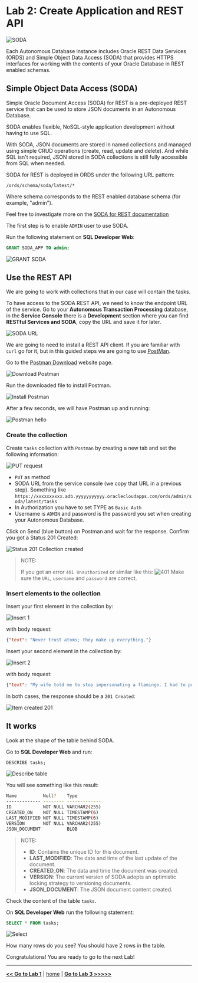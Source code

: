 # Lab 2: Create Application and REST API

![SODA](../images/soda.png)

Each Autonomous Database instance includes Oracle REST Data Services (ORDS) and Simple Object Data Access (SODA) that provides HTTPS interfaces for working with the contents of your Oracle Database in REST enabled schemas.

## Simple Object Data Access (SODA)

Simple Oracle Document Access (SODA) for REST is a pre-deployed REST service that can be used to store JSON documents in an Autonomous Database.

SODA enables flexible, NoSQL-style application development without having to use SQL.

With SODA, JSON documents are stored in named collections and managed using simple CRUD operations (create, read, update and delete). And while SQL isn't required, JSON stored in SODA collections is still fully accessible from SQL when needed.

SODA for REST is deployed in ORDS under the following URL pattern:

`/ords/schema/soda/latest/*`

Where schema corresponds to the REST enabled database schema (for example, "admin").

Feel free to investigate more on the [SODA for REST documentation](https://docs.oracle.com/en/database/oracle/simple-oracle-document-access/rest/index.html)

The first step is to enable `ADMIN` user to use SODA.

Run the following statement on **SQL Developer Web**:

```sql
GRANT SODA_APP TO admin;
```

![GRANT SODA](../images/grant_soda.png)

## Use the REST API

We are going to work with collections that in our case will contain the tasks.

To have access to the SODA REST API, we need to know the endpoint URL of the service. Go to your **Autonomous Transaction Processing** database, in the **Service Console** there is a **Development** section where you can find **RESTful Services and SODA**, copy the URL and save it for later.

![SODA URL](../images/soda_url.png)

We are going to need to install a REST API client. If you are familiar with `curl` go for it, but in this guided steps we are going to use [PostMan](https://www.postman.com/).

Go to the [Postman Download](https://www.postman.com/downloads/) website page.

![Download Postman](../images/postman_download.png)

Run the downloaded file to install Postman.

![Install Postman](../images/postman_install.png)

After a few seconds, we will have Postman up and running:

![Postman hello](../images/postman_hello.png)

### Create the collection

Create `tasks` collection with `Postman` by creating a new tab and set the following information:

![PUT request](../images/postman_create_collection.png)

- `PUT` as method
- SODA URL from the service console (we copy that URL in a previous step). Something like `https://xxxxxxxxxx.adb.yyyyyyyyyyy.oraclecloudapps.com/ords/admin/soda/latest/tasks`
- In Authorization you have to set TYPE as `Basic Auth`
- Username is `ADMIN` and password is the password you set when creating your Autonomous Database.

Click on Send (blue button) on Postman and wait for the response. Confirm you got a Status 201 Created:

![Status 201 Collection created](../images/postman_collection_201.png)

> NOTE:
> 
> If you get an error `401 Unauthorized` or similar like this:
> ![401](../images/postman_401.png)
> Make sure the `URL`, `username` and `password` are correct.

### Insert elements to the collection

Insert your first element in the collection by:

![Insert 1](../images/postman_insert_1.png)

with body request:

```json
{"text": "Never trust atoms; they make up everything."}
```
Insert your second element in the collection by:

![Insert 2](../images/postman_insert_2.png)

with body request:

```json
{"text": "My wife told me to stop impersonating a flamingo. I had to put my foot down."}
```

In both cases, the response should be a `201 Created`:

![Item created 201](../images/postman_create_item_201.png)

## It works

Look at the shape of the table behind SODA.

Go to **SQL Developer Web** and run:

```sql
DESCRIBE tasks;
```

![Describe table](../images/describe.png)

You will see something like this result:

```bash
Name          Null?    Type
------------- -------- -------------
ID            NOT NULL VARCHAR2(255)
CREATED_ON    NOT NULL TIMESTAMP(6)
LAST_MODIFIED NOT NULL TIMESTAMP(6)
VERSION       NOT NULL VARCHAR2(255)
JSON_DOCUMENT          BLOB
```

> NOTE:
> 
> - **ID**: Contains the unique ID for this document.
> - **LAST_MODIFIED**: The date and time of the last update of the document.
> - **CREATED_ON**: The data and time the document was created.
> - **VERSION**: The current version of SODA adopts an optimistic locking strategy to versioning documents.
> - **JSON_DOCUMENT**: The JSON document content created.

Check the content of the table `tasks`.

On **SQL Developer Web** run the following statement:

```sql
SELECT * FROM tasks;
```

![Select](../images/select.png)

How many rows do you see? You should have 2 rows in the table.

Congratulations! You are ready to go to the next Lab!

---

[**<< Go to Lab 1**](../lab1/README.md) | [home](../README.md) | [**Go to Lab 3 >>>>>**](../lab3/README.md)
